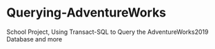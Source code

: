 # Querying-AdventureWorks
School Project, Using Transact-SQL to Query the AdventureWorks2019 Database and more
